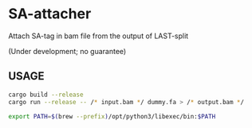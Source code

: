# SA-attacher

Attach SA-tag in bam file from the output of LAST-split

(Under development; no guarantee)

## USAGE

```bash
cargo build --release
cargo run --release -- /* input.bam */ dummy.fa > /* output.bam */
```

```bash
export PATH=$(brew --prefix)/opt/python3/libexec/bin:$PATH
```
